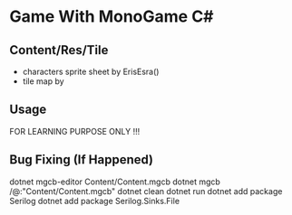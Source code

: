 # Game With MonoGame C#

## Content/Res/Tile
- characters sprite sheet by ErisEsra()
- tile map by 

## Usage
FOR LEARNING PURPOSE ONLY !!!


## Bug Fixing (If Happened)
dotnet mgcb-editor Content/Content.mgcb
dotnet mgcb /@:"Content/Content.mgcb"
dotnet clean
dotnet run
dotnet add package Serilog
dotnet add package Serilog.Sinks.File
